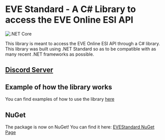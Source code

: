 # EVE Standard - A C# Library to access the EVE Online ESI API
![.NET Core](https://github.com/gehnster/EVEStandard/workflows/.NET%20Core/badge.svg?branch=master)

This library is meant to access the EVE Online ESI API through a C# library. This library was built using .NET Standard so as to be compatible with as many recent .NET frameworks as possible.

## [Discord Server](https://discord.gg/SVyVze5)

## Example of how the library works
You can find examples of how to use the library [here](https://github.com/gehnster/EVEStandard-Examples)

## NuGet
The package is now on NuGet! You can find it here: [EVEStandard NuGet Page](https://www.nuget.org/packages/PointyHatGames.EVEStandard)
